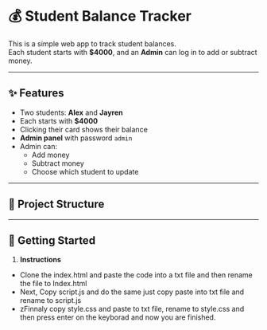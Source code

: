 # 💰 Student Balance Tracker

This is a simple web app to track student balances.  
Each student starts with **$4000**, and an **Admin** can log in to add or subtract money.

---

## ✨ Features
- Two students: **Alex** and **Jayren**
- Each starts with **$4000**
- Clicking their card shows their balance
- **Admin panel** with password `admin`
- Admin can:
  - Add money
  - Subtract money
  - Choose which student to update

---

## 📂 Project Structure

---

## 🚀 Getting Started

1. **Instructions**
  
  - Clone the index.html and paste the code into a txt file and then rename the file to Index.html
  - Next, Copy script.js and do the same just copy paste into txt file and rename to script.js
  - zFinnaly copy style.css and paste to txt file, rename to style.css and then press enter on the keyborad and now you are finished.
